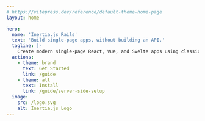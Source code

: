 ```yaml
---
# https://vitepress.dev/reference/default-theme-home-page
layout: home

hero:
  name: 'Inertia.js Rails'
  text: 'Build single-page apps, without building an API.'
  tagline: |-
    Create modern single-page React, Vue, and Svelte apps using classic server-side routing.
  actions:
    - theme: brand
      text: Get Started
      link: /guide
    - theme: alt
      text: Install
      link: /guide/server-side-setup
  image:
    src: /logo.svg
    alt: Inertia.js Logo
---
```

